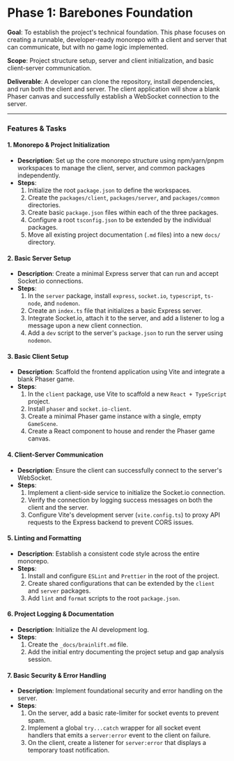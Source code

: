 # Phase 1: Barebones Foundation

**Goal**: To establish the project's technical foundation. This phase focuses on creating a runnable, developer-ready monorepo with a client and server that can communicate, but with no game logic implemented.

**Scope**: Project structure setup, server and client initialization, and basic client-server communication.

**Deliverable**: A developer can clone the repository, install dependencies, and run both the client and server. The client application will show a blank Phaser canvas and successfully establish a WebSocket connection to the server.

---

### Features & Tasks

#### 1. Monorepo & Project Initialization

- **Description**: Set up the core monorepo structure using npm/yarn/pnpm workspaces to manage the client, server, and common packages independently.
- **Steps**:
  1.  Initialize the root `package.json` to define the workspaces.
  2.  Create the `packages/client`, `packages/server`, and `packages/common` directories.
  3.  Create basic `package.json` files within each of the three packages.
  4.  Configure a root `tsconfig.json` to be extended by the individual packages.
  5.  Move all existing project documentation (`.md` files) into a new `docs/` directory.

#### 2. Basic Server Setup

- **Description**: Create a minimal Express server that can run and accept Socket.io connections.
- **Steps**:
  1.  In the `server` package, install `express`, `socket.io`, `typescript`, `ts-node`, and `nodemon`.
  2.  Create an `index.ts` file that initializes a basic Express server.
  3.  Integrate Socket.io, attach it to the server, and add a listener to log a message upon a new client connection.
  4.  Add a `dev` script to the server's `package.json` to run the server using `nodemon`.

#### 3. Basic Client Setup

- **Description**: Scaffold the frontend application using Vite and integrate a blank Phaser game.
- **Steps**:
  1.  In the `client` package, use Vite to scaffold a new `React + TypeScript` project.
  2.  Install `phaser` and `socket.io-client`.
  3.  Create a minimal Phaser game instance with a single, empty `GameScene`.
  4.  Create a React component to house and render the Phaser game canvas.

#### 4. Client-Server Communication

- **Description**: Ensure the client can successfully connect to the server's WebSocket.
- **Steps**:
  1.  Implement a client-side service to initialize the Socket.io connection.
  2.  Verify the connection by logging success messages on both the client and the server.
  3.  Configure Vite's development server (`vite.config.ts`) to proxy API requests to the Express backend to prevent CORS issues.

#### 5. Linting and Formatting

- **Description**: Establish a consistent code style across the entire monorepo.
- **Steps**:
  1.  Install and configure `ESLint` and `Prettier` in the root of the project.
  2.  Create shared configurations that can be extended by the `client` and `server` packages.
  3.  Add `lint` and `format` scripts to the root `package.json`.

#### 6. Project Logging & Documentation

- **Description**: Initialize the AI development log.
- **Steps**:
  1.  Create the `_docs/brainlift.md` file.
  2.  Add the initial entry documenting the project setup and gap analysis session.

#### 7. Basic Security & Error Handling

- **Description**: Implement foundational security and error handling on the server.
- **Steps**:
  1.  On the server, add a basic rate-limiter for socket events to prevent spam.
  2.  Implement a global `try...catch` wrapper for all socket event handlers that emits a `server:error` event to the client on failure.
  3.  On the client, create a listener for `server:error` that displays a temporary toast notification.

